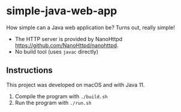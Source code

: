 # simple-java-web-app

How simple can a Java web application be? Turns out, really simple!

* The HTTP server is provided by NanoHttpd <https://github.com/NanoHttpd/nanohttpd>. 
* No build tool (uses `javac` directly)

## Instructions

This project was developed on macOS and with Java 11.

1. Compile the program with `./build.sh`
1. Run the program with `./run.sh`
